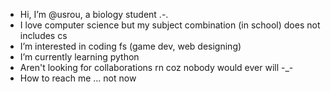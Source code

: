 - Hi, I’m @usrou, a biology student .-.
- I love computer science but my subject combination (in school) does not includes cs
- I’m interested in coding fs (game dev, web designing)
- I’m currently learning python 
- Aren't looking for collaborations rn coz nobody would ever will -_-
- How to reach me ... not now 

<!---
usrou/usrou is a ✨ special ✨ repository because its `README.md` (this file) appears on your GitHub profile.
You can click the Preview link to take a look at your changes.
--->
